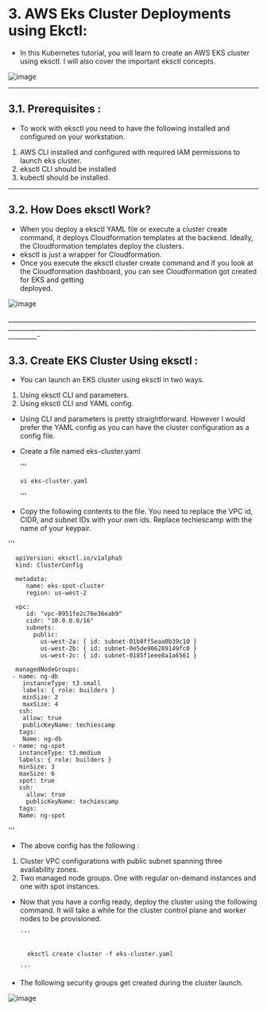 
# 3. AWS Eks Cluster Deployments using  Ekctl:

+ In this Kubernetes tutorial, you will learn to create an AWS EKS cluster using eksctl. I will also cover the important eksctl concepts.

![image](https://user-images.githubusercontent.com/105772882/227536535-43623f0d-3b7f-4579-9e5f-d547d3ac4b67.png)

_____________________________________________________________________________________________________________________________________________________________________

## 3.1. Prerequisites :

+ To work with eksctl you need to have the following installed and configured on your workstation.
1. AWS CLI installed and configured with required IAM permissions to launch eks cluster.
2. eksctl CLI should be installed
3. kubectl should be installed.

_____________________________________________________________________________________________________________________________________________________________________

## 3.2. How Does eksctl Work?

+ When you deploy a eksctl YAML file or execute a cluster create command, it deploys Cloudformation templates at the backend. Ideally, the Cloudformation templates       deploy the clusters.
+ eksctl is just a wrapper for Cloudformation.
+ Once you execute the eksctl cluster create command and if you look at the Cloudformation dashboard, you can see Cloudformation got created for EKS and getting       
  deployed.

![image](https://user-images.githubusercontent.com/105772882/227537366-d713f91a-3404-4238-9c9a-b6623eac13aa.png)

_____________________________________________________________________________________________________________________________________________________________________-

## 3.3. Create EKS Cluster Using eksctl :

+ You can launch an EKS cluster using eksctl in two ways.
1. Using eksctl CLI and parameters.
2. Using eksctl CLI and YAML config.

+ Using CLI and parameters is pretty straightforward. However I would prefer the YAML config as you can have the cluster configuration as a config file.
+ Create a file named eks-cluster.yaml

    '''
      
      vi eks-cluster.yaml 
    '''
+ Copy the following contents to the file. You need to replace the VPC id, CIDR, and subnet IDs with your own ids. Replace techiescamp with the name of your           keypair.

 
 '''

      apiVersion: eksctl.io/v1alpha5
      kind: ClusterConfig

      metadata:
         name: eks-spot-cluster
         region: us-west-2

      vpc:
         id: "vpc-0951fe2c76e36eab9"
         cidr: "10.0.0.0/16"
         subnets:
           public:
             us-west-2a: { id: subnet-01b8ff5eaa0b39c10 }
             us-west-2b: { id: subnet-0e5de906289149fc0 }
             us-west-2c: { id: subnet-0185f1eee8a1a6561 }

      managedNodeGroups:
     - name: ng-db
        instanceType: t3.small
        labels: { role: builders }
        minSize: 2
        maxSize: 4
       ssh: 
        allow: true
        publicKeyName: techiescamp
       tags:
        Name: ng-db
     - name: ng-spot
       instanceType: t3.medium
       labels: { role: builders }
       minSize: 3
       maxSize: 6
       spot: true
       ssh: 
         allow: true
         publicKeyName: techiescamp
       tags:
       Name: ng-spot
	   
	   
 '''   

+ The above config has the following :
1. Cluster VPC configurations with public subnet spanning three availability zones.
2. Two managed node groups. One with regular on-demand instances and one with spot instances.

+ Now that you have a config ready, deploy the cluster using the following command. It will take a while for the cluster control plane and worker nodes to be provisioned.


      '''
	    
		
		eksctl create cluster -f eks-cluster.yaml
		
	  '''
	  
+ The following security groups get created during the cluster launch.

![image](https://user-images.githubusercontent.com/105772882/227540305-c8b6b60b-3ff3-447a-9333-e742e27aa3a8.png)

